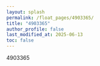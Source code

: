 ```yaml
---
layout: splash
permalink: /float_pages/4903365/
title: "4903365"
author_profile: false
last_modified_at: 2025-06-13
toc: false
---
```

 
4903365
